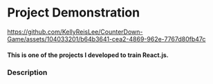 
<h1>Project Demonstration</h1>

https://github.com/KellyReisLee/CounterDown-Game/assets/104033201/b64b3641-cea2-4869-962e-7767d80fb47c

<h4>This is one of the projects I developed to train React.js.</h4>

<h3>Description</h3>



